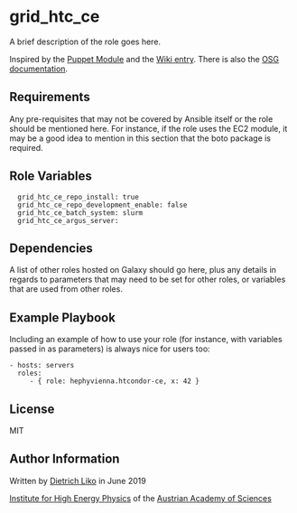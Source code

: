 # grid_htc_ce

A brief description of the role goes here.

Inspired by the [Puppet Module](https://github.com/cernops/puppet-htcondor_ce)
and the [Wiki entry](https://wiki.infn.it/progetti/htcondor-tf/htcondor-ce_setup).
There is also the [OSG documentation](https://bbockelm.github.io/docs/compute-element/htcondor-ce-overview).
## Requirements

Any pre-requisites that may not be covered by Ansible itself or the role should
be mentioned here. For instance, if the role uses the EC2 module, it may be a
good idea to mention in this section that the boto package is required.

## Role Variables

      grid_htc_ce_repo_install: true
      grid_htc_ce_repo_development_enable: false
      grid_htc_ce_batch_system: slurm
      grid_htc_ce_argus_server:


## Dependencies

A list of other roles hosted on Galaxy should go here, plus any details in
regards to parameters that may need to be set for other roles, or variables that
are used from other roles.

## Example Playbook

Including an example of how to use your role (for instance, with variables
passed in as parameters) is always nice for users too:

    - hosts: servers
      roles:
         - { role: hephyvienna.htcondor-ce, x: 42 }

## License

MIT

## Author Information

Written by [Dietrich Liko](http://hephy.at/dliko) in June 2019

[Institute for High Energy Physics](http://www.hephy.at) of the
[Austrian Academy of Sciences](http://www.oeaw.ac.at)
